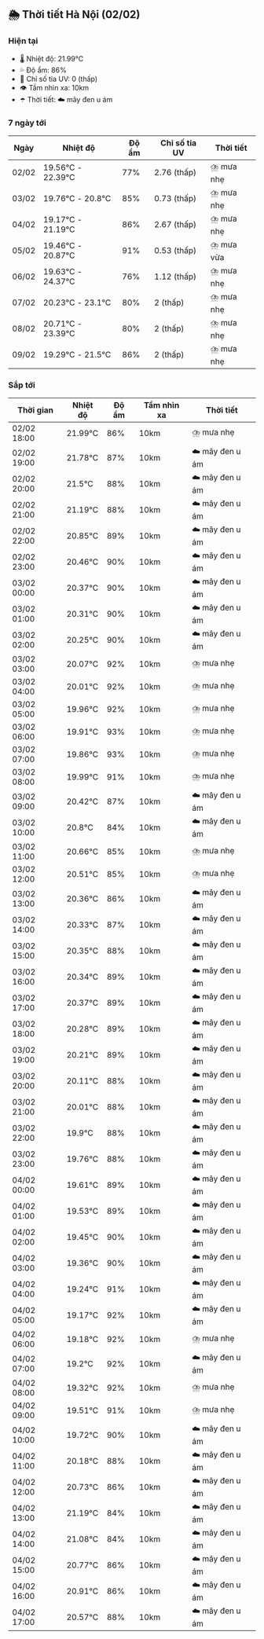 ## 🌦️ Thời tiết Hà Nội (02/02)

### Hiện tại

- 🌡️ Nhiệt độ: 21.99℃
- 💦 Độ ẩm: 86%
- 🌟 Chỉ số tia UV: 0 (thấp)
- 👁️ Tầm nhìn xa: 10km
- ☂️ Thời tiết: ☁️ mây đen u ám

### 7 ngày tới

| Ngày | Nhiệt độ | Độ ẩm | Chỉ số tia UV | Thời tiết |
| --- | --- | --- | --- | --- |
| 02/02 | 19.56℃ - 22.39℃ | 77% | 2.76 (thấp) | ⛈️ mưa nhẹ |
| 03/02 | 19.76℃ - 20.8℃ | 85% | 0.73 (thấp) | ⛈️ mưa nhẹ |
| 04/02 | 19.17℃ - 21.19℃ | 86% | 2.67 (thấp) | ⛈️ mưa nhẹ |
| 05/02 | 19.46℃ - 20.87℃ | 91% | 0.53 (thấp) | ⛈️ mưa vừa |
| 06/02 | 19.63℃ - 24.37℃ | 76% | 1.12 (thấp) | ⛈️ mưa nhẹ |
| 07/02 | 20.23℃ - 23.1℃ | 80% | 2 (thấp) | ⛈️ mưa nhẹ |
| 08/02 | 20.71℃ - 23.39℃ | 80% | 2 (thấp) | ⛈️ mưa nhẹ |
| 09/02 | 19.29℃ - 21.5℃ | 86% | 2 (thấp) | ⛈️ mưa nhẹ |

### Sắp tới

| Thời gian | Nhiệt độ | Độ ẩm | Tầm nhìn xa | Thời tiết |
| --- | --- | --- | --- | --- |
| 02/02 18:00 | 21.99℃ | 86% | 10km | ⛈️ mưa nhẹ |
| 02/02 19:00 | 21.78℃ | 87% | 10km | ☁️ mây đen u ám |
| 02/02 20:00 | 21.5℃ | 88% | 10km | ☁️ mây đen u ám |
| 02/02 21:00 | 21.19℃ | 88% | 10km | ☁️ mây đen u ám |
| 02/02 22:00 | 20.85℃ | 89% | 10km | ☁️ mây đen u ám |
| 02/02 23:00 | 20.46℃ | 90% | 10km | ☁️ mây đen u ám |
| 03/02 00:00 | 20.37℃ | 90% | 10km | ☁️ mây đen u ám |
| 03/02 01:00 | 20.31℃ | 90% | 10km | ☁️ mây đen u ám |
| 03/02 02:00 | 20.25℃ | 90% | 10km | ☁️ mây đen u ám |
| 03/02 03:00 | 20.07℃ | 92% | 10km | ⛈️ mưa nhẹ |
| 03/02 04:00 | 20.01℃ | 92% | 10km | ⛈️ mưa nhẹ |
| 03/02 05:00 | 19.96℃ | 92% | 10km | ⛈️ mưa nhẹ |
| 03/02 06:00 | 19.91℃ | 93% | 10km | ⛈️ mưa nhẹ |
| 03/02 07:00 | 19.86℃ | 93% | 10km | ⛈️ mưa nhẹ |
| 03/02 08:00 | 19.99℃ | 91% | 10km | ⛈️ mưa nhẹ |
| 03/02 09:00 | 20.42℃ | 87% | 10km | ☁️ mây đen u ám |
| 03/02 10:00 | 20.8℃ | 84% | 10km | ☁️ mây đen u ám |
| 03/02 11:00 | 20.66℃ | 85% | 10km | ⛈️ mưa nhẹ |
| 03/02 12:00 | 20.51℃ | 85% | 10km | ⛈️ mưa nhẹ |
| 03/02 13:00 | 20.36℃ | 86% | 10km | ☁️ mây đen u ám |
| 03/02 14:00 | 20.33℃ | 87% | 10km | ☁️ mây đen u ám |
| 03/02 15:00 | 20.35℃ | 88% | 10km | ☁️ mây đen u ám |
| 03/02 16:00 | 20.34℃ | 89% | 10km | ☁️ mây đen u ám |
| 03/02 17:00 | 20.37℃ | 89% | 10km | ☁️ mây đen u ám |
| 03/02 18:00 | 20.28℃ | 89% | 10km | ☁️ mây đen u ám |
| 03/02 19:00 | 20.21℃ | 89% | 10km | ☁️ mây đen u ám |
| 03/02 20:00 | 20.11℃ | 88% | 10km | ☁️ mây đen u ám |
| 03/02 21:00 | 20.01℃ | 88% | 10km | ☁️ mây đen u ám |
| 03/02 22:00 | 19.9℃ | 88% | 10km | ☁️ mây đen u ám |
| 03/02 23:00 | 19.76℃ | 88% | 10km | ☁️ mây đen u ám |
| 04/02 00:00 | 19.61℃ | 89% | 10km | ☁️ mây đen u ám |
| 04/02 01:00 | 19.53℃ | 89% | 10km | ☁️ mây đen u ám |
| 04/02 02:00 | 19.45℃ | 90% | 10km | ☁️ mây đen u ám |
| 04/02 03:00 | 19.36℃ | 90% | 10km | ☁️ mây đen u ám |
| 04/02 04:00 | 19.24℃ | 91% | 10km | ☁️ mây đen u ám |
| 04/02 05:00 | 19.17℃ | 92% | 10km | ☁️ mây đen u ám |
| 04/02 06:00 | 19.18℃ | 92% | 10km | ⛈️ mưa nhẹ |
| 04/02 07:00 | 19.2℃ | 92% | 10km | ☁️ mây đen u ám |
| 04/02 08:00 | 19.32℃ | 92% | 10km | ⛈️ mưa nhẹ |
| 04/02 09:00 | 19.51℃ | 91% | 10km | ⛈️ mưa nhẹ |
| 04/02 10:00 | 19.72℃ | 90% | 10km | ☁️ mây đen u ám |
| 04/02 11:00 | 20.18℃ | 88% | 10km | ☁️ mây đen u ám |
| 04/02 12:00 | 20.73℃ | 86% | 10km | ☁️ mây đen u ám |
| 04/02 13:00 | 21.19℃ | 84% | 10km | ☁️ mây đen u ám |
| 04/02 14:00 | 21.08℃ | 84% | 10km | ☁️ mây đen u ám |
| 04/02 15:00 | 20.77℃ | 86% | 10km | ☁️ mây đen u ám |
| 04/02 16:00 | 20.91℃ | 86% | 10km | ☁️ mây đen u ám |
| 04/02 17:00 | 20.57℃ | 88% | 10km | ☁️ mây đen u ám |

